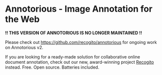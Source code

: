 # Annotorious - Image Annotation for the Web

**!! THIS VERSION OF ANNOTORIOUS IS NO LONGER MAINTAINED !!**

Please check out <https://github.com/recogito/annotorious> for ongoing work on Annotorious v2.

If you are looking for a ready-made solution for collaborative online document annotation, check out our new, award-winning project [Recogito](https://recogito.pelagios.org) instead. Free. Open source. Batteries included.

